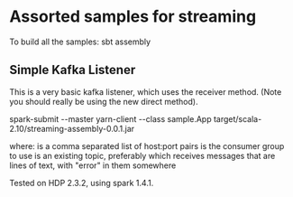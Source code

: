 # Assorted samples for streaming

To build all the samples:
sbt assembly

## Simple Kafka Listener

This is a very basic kafka listener, which uses the receiver method. (Note you should really be using the new direct method).

spark-submit --master yarn-client --class sample.App target/scala-2.10/streaming-assembly-0.0.1.jar <zookeepers> <groupid> <topic>

where:
 <zookeepers> is a comma separated list of host:port pairs
 <groupid> is the consumer group to use
 <topic> is an existing topic, preferably which receives messages that are lines of text, with "error" in them somewhere

Tested on HDP 2.3.2, using spark 1.4.1.
